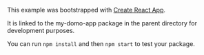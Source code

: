 This example was bootstrapped with [Create React App](https://github.com/facebook/create-react-app).

It is linked to the my-domo-app package in the parent directory for development purposes.

You can run `npm install` and then `npm start` to test your package.
